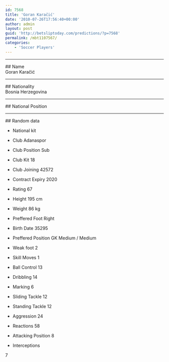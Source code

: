 ```yaml
---
id: 7568
title: 'Goran Karačić'
date: '2010-07-26T17:56:40+00:00'
author: admin
layout: post
guid: 'http://betsliptoday.com/predictions/?p=7568'
permalink: /mbt1107567/
categories:
    - 'Soccer Players'
---
```


- - - - - -

\## Name  
 Goran Karačić

- - - - - -

\## Nationality  
 Bosnia Herzegovina

- - - - - -

\## National Position

- - - - - -

\## Random data

- National kit
- Club
 Adanaspor

- Club Position
 Sub

- Club Kit
 18

- Club Joining
 42572

- Contract Expiry
 2020

- Rating
 67

- Height
 195 cm

- Weight
 86 kg

- Preffered Foot
 Right

- Birth Date
 35295

- Preffered Position
 GK Medium / Medium

- Weak foot
 2

- Skill Moves
 1

- Ball Control
 13

- Dribbling
 14

- Marking
 6

- Sliding Tackle
 12

- Standing Tackle
 12

- Aggression
 24

- Reactions
 58

- Attacking Position
 8

- Interceptions

 7